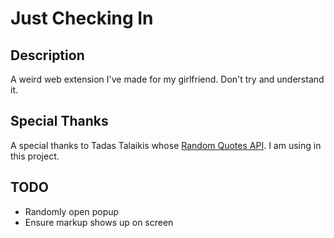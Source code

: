 # Just Checking In

## Description
A weird web extension I've made for my girlfriend. Don't try and understand it.

## Special Thanks
A special thanks to Tadas Talaikis whose [Random Quotes API](https://talaikis.com/random_quotes_api/). I am using in this project.

## TODO
* Randomly open popup
* Ensure markup shows up on screen
